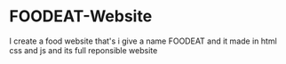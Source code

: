 # FOODEAT-Website
I create a food website that's i give a name FOODEAT and it made in html css and js and its full reponsible website

